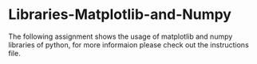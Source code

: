 # Libraries-Matplotlib-and-Numpy
The following assignment shows the usage of matplotlib and numpy libraries of python, for more informaion please check out the instructions file.


